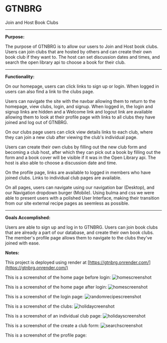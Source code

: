 # GTNBRG
Join and Host Book Clubs
<hr>

<strong>Purpose:</strong>

The purpose of GTNBRG is to allow our users to Join and Host book clubs. Users can join clubs that are hosted by others and can create their own book club if they want to. The host can set discussion dates and times, and search the open library api to choose a book for their club.
<hr>
<strong>Functionality:</strong>

On our homepage, users can click links to sign up or login. When logged in users can also find a link to the clubs page. 

Users can navigate the site with the navbar allowing them to return to the homepage, view clubs, login, and signup. When logged in, the login and signup links are hidden and a Welcome link and logout link are available allowing them to look at their profile page with links to all clubs they have joined and log out of GTNBRG.

On our clubs page users can click view details links to each club, where they can join a new club after viewing the club's individual page. 

Users can create their own clubs by filling out the new club form and becoming a club host, after which they can pick out a book  by filling out the form and a book cover will be visible if it was in the Open Library api. The host is also able to choose a discussion date and time. 

On the profile page, links are available to logged in members who have joined clubs. Links to individual club pages are available.

On all pages, users can navigate using our navigation bar (Desktop), and our Navigation dropdown burger (Mobile). Using bulma and css we were able to present users with a polished User Interface, making their transition from our site external recipe pages as seemless as possible.
<hr>

<strong>Goals Accomplished:</strong>

Users are able to sign up and log in to GTNBRG. Users can join book clubs that are already a part of our database, and create their own book clubs. The member's profile page allows them to navigate to the clubs they've joined with ease. 

<strong>Notes:</strong>


This project is deployed using render at [https://gtnbrg.onrender.com/](https://gtnbrg.onrender.com/)

This is a screenshot of the home page before login:
![homescreenshot](assets/images/readmescreenshots/homescreenshot.png)

This is a screenshot of the home page after login:
![homescreenshot](assets/images/readmescreenshots/homescreenshot.png)

This is a screenshot of the login page:
![randomrecipescreenshot](assets/images/readmescreenshots/randomrecipescreenshot.png)

This is a screenshot of the clubs:
![holidaycreenshot](assets/images/readmescreenshots/holidaycalscreenshot.png)

This is a screenshot of an individual club page:
![holidayscreenshot](assets/images/readmescreenshots/featuredrecipescreenshot.png)

This is a screenshot of the create a club form:
![searchscreenshot](assets/images/readmescreenshots/Searchscreenshot.png)

This is a screenshot of the profile page:


